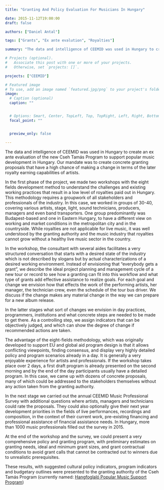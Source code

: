 ```yaml
---
title: "Granting And Policy Evaluation For Musicians In Hungary"

date: 2015-11-12T19:00:00
draft: false

authors: ["Daniel Antal"]

tags: ["Grants", "Ex ante evalution", "Royalties"]

summary: "The data and intelligence of CEEMID was used in Hungary to create an ex ante evaluation of the new Cseh Tamás Program to support popular music development in Hungary.  Our mandate was to create concrete granting proposals that have a high chance of making a change in terms of the later royalty earning capabilities of artists."

# Projects (optional).
#   Associate this post with one or more of your projects.
#   Otherwise, set `projects: []`.

projects: ["CEEMID"]

# Featured image
# To use, add an image named `featured.jpg/png` to your project's folder. 
image:
  # Caption (optional)
  caption: ""


  # Options: Smart, Center, TopLeft, Top, TopRight, Left, Right, BottomLeft, Bottom, BottomRight
  focal_point: ""


  preview_only: false

---
```



The data and intelligence of CEEMID was used in Hungary to create an ex ante evaluation of the new Cseh Tamás Program to support popular music development in Hungary.  Our mandate was to create concrete granting proposals that have a high chance of making a change in terms of the later royalty earning capabilities of artists.

In the first phase of the project, we made two workshops with the eight fields development method to understand the challenges and existing working practices that result in a low level of royalties paid out in Hungary. This methodology requires a groupwork of all stakeholders and professionals of the industry. In this case, we worked in groups of 30-40, covering various artists, stage, light, sound technicians, producers, managers and even band transporters.  One group predominantly was Budapest-based and one in Eastern Hungary, to have a different view on working and market conditions in the metropolitan city and in the countryside. While royalties are not applicable for live music, it was well understood by the granting authority and the music industry that royalties cannot grow without a healthy live music sector in the country.

In the workshop, the consultant with several aides facilitates a very structured conversation that starts with a desired state of the industry which is not described by slogans but by actual characterizations of a desired working environment.   Instead of envisioning that “everybody gets a grant”, we describe the ideal project planning and management cycle of a new tour or record to see how a granting can fit into this workflow and what type of grants add effective assistance to realize goals.  For each goal and change we envision how that effects the work of the performing artists, her manager, the technician crew, even the schedule of the tour bus driver.  We discuss if the change makes any material change in the way we can prepare for a new album release.

In the latter stages what sort of changes we envision in day practices, programmers, institutions and what concrete steps are needed to be made to get there.  As a controlling step, we assign indicators that can be objectively judged, and which can show the degree of change if recommended actions are taken.

The advantage of the eight-fields methodology, which was originally developed to support EU and global aid program design is that it allows conflicting viewpoints, finding consensus, and display very highly detailed policy and program scenarios already in a day. It is generally a very enjoyable experience for artists and professionals.  If the workshop takes place over 2 days, a first draft program is already presented on the second morning and by the end of the day participants usually have a detailed program.  In this case, we came up with dozens of concrete proposals, many of which could be addressed to the stakeholders themselves without any action taken from the granting authority.

In the next stage we carried out the annual CEEMID Music Professional Survey with additional questions where artists, managers and technicians could rate the proposals.  They could also optionally give their next year development priorities in the fields of live performances, recordings and composition, in the context of their current work, pre-existing financing and professional assistance of financial assistance needs.  In Hungary, more than 1000 music professionals filled out the survey in 2015.

At the end of the workshop and the survey, we could present a very comprehensive policy and granting program, with preliminary estimates on granting needs, ideal and minimum grant sizes, and grant contractual conditions to avoid grant calls that cannot be contracted out to winners due to unrealistic prerequisites.

These results, with suggested cultural policy indicators, program indicators and budgetary outlines were presented to the granting authority of the Cseh Tamás Program (currently named: [Hangfoglaló Popular Music Support Program](https://hangfoglalo.hu/))

